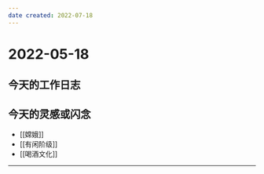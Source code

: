 ```yaml
---
date created: 2022-07-18
---
```


# 2022-05-18

## 今天的工作日志

## 今天的灵感或闪念

- [[嫦娥]]
- [[有闲阶级]]
- [[喝酒文化]]
---
